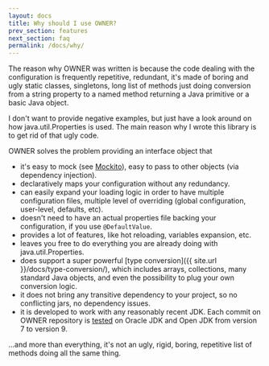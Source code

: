 ```yaml
---
layout: docs
title: Why should I use OWNER?
prev_section: features
next_section: faq
permalink: /docs/why/
---
```


The reason why OWNER was written is because the code dealing with the configuration is frequently repetitive,
redundant, it's made of boring and ugly static classes, singletons, long list of methods just doing conversion from a
string property to a named method returning a Java primitive or a basic Java object.

I don't want to provide negative examples, but just have a look around on how java.util.Properties is used.
The main reason why I wrote this library is to get rid of that ugly code.

OWNER solves the problem providing an interface object that

 - it's easy to mock (see [Mockito](http://mockito.org)), easy to pass to other objects (via dependency injection).
 - declaratively maps your configuration without any redundancy.
 - can easily expand your loading logic in order to have multiple configuration files, multiple level of
   overriding (global configuration, user-level, defaults, etc).
 - doesn't need to have an actual properties file backing your configuration, if you use `@DefaultValue`.
 - provides a lot of features, like hot reloading, variables expansion, etc.
 - leaves you free to do everything you are already doing with java.util.Properties.
 - does support a super powerful [type conversion]({{ site.url }}/docs/type-conversion/), which includes arrays,
   collections, many standard Java objects, and even the possibility to plug your own conversion logic.
 - it does not bring any transitive dependency to your project, so no conflicting jars, no dependency issues.
 - it is developed to work with any reasonably recent JDK. Each commit on OWNER repository is
   [tested](https://travis-ci.org/lviggiano/owner) on Oracle JDK and Open JDK from version 7 to version 9.

...and more than everything, it's not an ugly, rigid, boring, repetitive list of methods doing all the same thing.
